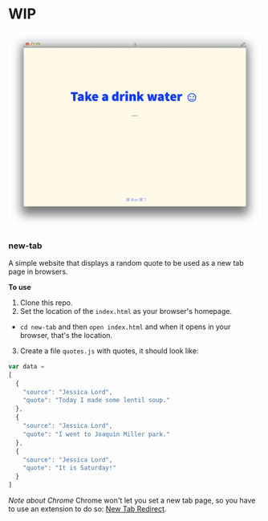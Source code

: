 # WIP

![img](new-tab.png)

### new-tab

A simple website that displays a random quote to be used as a new tab page in browsers.

**To use**

1. Clone this repo.
2. Set the location of the `index.html` as your browser's homepage.
 - `cd new-tab` and then `open index.html` and when it opens in your browser, that's the location.
3. Create a file `quotes.js` with quotes, it should look like:

```javascript
var data =
[
  {
    "source": "Jessica Lord",
    "quote": "Today I made some lentil soup."
  },
  {
    "source": "Jessica Lord",
    "quote": "I went to Joaquin Miller park."
  },
  {
    "source": "Jessica Lord",
    "quote": "It is Saturday!"
  }
]
```

_Note about Chrome_
Chrome won't let you set a new tab page, so you have to use an extension to do so: [New Tab Redirect](https://chrome.google.com/webstore/detail/new-tab-redirect/icpgjfneehieebagbmdbhnlpiopdcmna/related).
